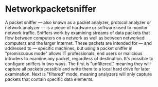 # Networkpacketsniffer

A packet sniffer — also known as a packet analyzer, protocol analyzer or network analyzer — is a piece of hardware or software used to monitor network traffic. Sniffers work by examining streams of data packets that flow between computers on a network as well as between networked computers and the larger Internet. These packets are intended for — and addressed to — specific machines, but using a packet sniffer in "promiscuous mode" allows IT professionals, end users or malicious intruders to examine any packet, regardless of destination. It's possible to configure sniffers in two ways. The first is "unfiltered," meaning they will capture all packets possible and write them to a local hard drive for later examination. Next is "filtered" mode, meaning analyzers will only capture packets that contain specific data elements.
